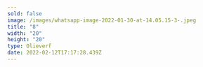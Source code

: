 ```yaml
---
sold: false
image: /images/whatsapp-image-2022-01-30-at-14.05.15-3-.jpeg
title: "8"
width: "20"
height: "20"
type: Olieverf
date: 2022-02-12T17:17:28.439Z
---
```

